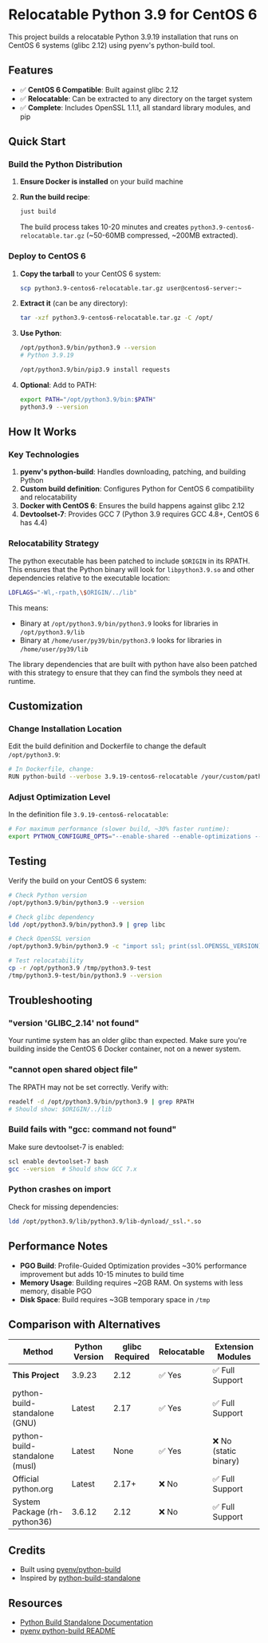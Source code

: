 # Relocatable Python 3.9 for CentOS 6

This project builds a relocatable Python 3.9.19 installation that runs on CentOS 6 systems (glibc 2.12) using pyenv's python-build tool.

## Features

- ✅ **CentOS 6 Compatible**: Built against glibc 2.12
- ✅ **Relocatable**: Can be extracted to any directory on the target system
- ✅ **Complete**: Includes OpenSSL 1.1.1, all standard library modules, and pip

## Quick Start

### Build the Python Distribution

1. **Ensure Docker is installed** on your build machine

2. **Run the build recipe**:

   ```bash
   just build
   ```

   The build process takes 10-20 minutes and creates `python3.9-centos6-relocatable.tar.gz` (~50-60MB compressed, ~200MB extracted).

### Deploy to CentOS 6

1. **Copy the tarball** to your CentOS 6 system:

   ```bash
   scp python3.9-centos6-relocatable.tar.gz user@centos6-server:~
   ```

2. **Extract it** (can be any directory):

   ```bash
   tar -xzf python3.9-centos6-relocatable.tar.gz -C /opt/
   ```

3. **Use Python**:

   ```bash
   /opt/python3.9/bin/python3.9 --version
   # Python 3.9.19

   /opt/python3.9/bin/pip3.9 install requests
   ```

4. **Optional**: Add to PATH:

   ```bash
   export PATH="/opt/python3.9/bin:$PATH"
   python3.9 --version
   ```

## How It Works

### Key Technologies

1. **pyenv's python-build**: Handles downloading, patching, and building Python
2. **Custom build definition**: Configures Python for CentOS 6 compatibility and relocatability
3. **Docker with CentOS 6**: Ensures the build happens against glibc 2.12
4. **Devtoolset-7**: Provides GCC 7 (Python 3.9 requires GCC 4.8+, CentOS 6 has 4.4)

### Relocatability Strategy

The python executable has been patched to include `$ORIGIN` in its RPATH. This ensures that the Python binary will look for
`libpython3.9.so` and other dependencies relative to the executable location:

```bash
LDFLAGS="-Wl,-rpath,\$ORIGIN/../lib"
```

This means:

- Binary at `/opt/python3.9/bin/python3.9` looks for libraries in `/opt/python3.9/lib`
- Binary at `/home/user/py39/bin/python3.9` looks for libraries in `/home/user/py39/lib`

The library dependencies that are built with python have also been patched with this strategy to ensure that they
can find the symbols they need at runtime.

## Customization

### Change Installation Location

Edit the build definition and Dockerfile to change the default `/opt/python3.9`:

```bash
# In Dockerfile, change:
RUN python-build --verbose 3.9.19-centos6-relocatable /your/custom/path
```

### Adjust Optimization Level

In the definition file `3.9.19-centos6-relocatable`:

```bash
# For maximum performance (slower build, ~30% faster runtime):
export PYTHON_CONFIGURE_OPTS="--enable-shared --enable-optimizations --with-lto ${PYTHON_CONFIGURE_OPTS}"
```

## Testing

Verify the build on your CentOS 6 system:

```bash
# Check Python version
/opt/python3.9/bin/python3.9 --version

# Check glibc dependency
ldd /opt/python3.9/bin/python3.9 | grep libc

# Check OpenSSL version
/opt/python3.9/bin/python3.9 -c "import ssl; print(ssl.OPENSSL_VERSION)"

# Test relocatability
cp -r /opt/python3.9 /tmp/python3.9-test
/tmp/python3.9-test/bin/python3.9 --version
```

## Troubleshooting

### "version 'GLIBC_2.14' not found"

Your runtime system has an older glibc than expected. Make sure you're building inside the CentOS 6 Docker container, not on a newer system.

### "cannot open shared object file"

The RPATH may not be set correctly. Verify with:

```bash
readelf -d /opt/python3.9/bin/python3.9 | grep RPATH
# Should show: $ORIGIN/../lib
```

### Build fails with "gcc: command not found"

Make sure devtoolset-7 is enabled:

```bash
scl enable devtoolset-7 bash
gcc --version  # Should show GCC 7.x
```

### Python crashes on import

Check for missing dependencies:

```bash
ldd /opt/python3.9/lib/python3.9/lib-dynload/_ssl.*.so
```

## Performance Notes

- **PGO Build**: Profile-Guided Optimization provides ~30% performance improvement but adds 10-15 minutes to build time
- **Memory Usage**: Building requires ~2GB RAM. On systems with less memory, disable PGO
- **Disk Space**: Build requires ~3GB temporary space in `/tmp`

## Comparison with Alternatives

| Method                         | Python Version | glibc Required | Relocatable | Extension Modules     |
| ------------------------------ | -------------- | -------------- | ----------- | --------------------- |
| **This Project**               | 3.9.23         | 2.12           | ✅ Yes      | ✅ Full Support       |
| python-build-standalone (GNU)  | Latest         | 2.17           | ✅ Yes      | ✅ Full Support       |
| python-build-standalone (musl) | Latest         | None           | ✅ Yes      | ❌ No (static binary) |
| Official python.org            | Latest         | 2.17+          | ❌ No       | ✅ Full Support       |
| System Package (rh-python36)   | 3.6.12         | 2.12           | ❌ No       | ✅ Full Support       |

## Credits

- Built using [pyenv/python-build](https://github.com/pyenv/pyenv)
- Inspired by [python-build-standalone](https://github.com/astral-sh/python-build-standalone)

## Resources

- [Python Build Standalone Documentation](https://gregoryszorc.com/docs/python-build-standalone/main/)
- [pyenv python-build README](https://github.com/pyenv/pyenv/blob/master/plugins/python-build/README.md)
